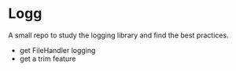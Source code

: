 # Logg

A small repo to study the logging library and find the best practices.

- get FileHandler logging
- get a trim feature
